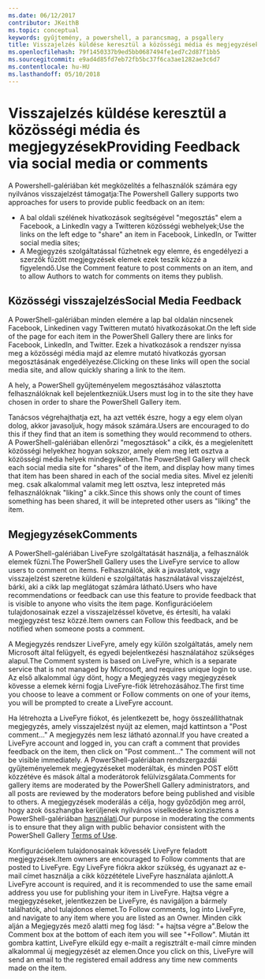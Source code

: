 ```yaml
---
ms.date: 06/12/2017
contributor: JKeithB
ms.topic: conceptual
keywords: gyűjtemény, a powershell, a parancsmag, a psgallery
title: Visszajelzés küldése keresztül a közösségi média és megjegyzések
ms.openlocfilehash: 79f1450337b9ed5bb0687494fe1ed7c2d87f1bb5
ms.sourcegitcommit: e9ad4d85fd7eb72fb5bc37f6ca3ae1282ae3c6d7
ms.contentlocale: hu-HU
ms.lasthandoff: 05/10/2018
---
```

# <a name="providing-feedback-via-social-media-or-comments"></a><span data-ttu-id="5fda7-103">Visszajelzés küldése keresztül a közösségi média és megjegyzések</span><span class="sxs-lookup"><span data-stu-id="5fda7-103">Providing Feedback via social media or comments</span></span>

<span data-ttu-id="5fda7-104">A Powershell-galériában két megközelítés a felhasználók számára egy nyilvános visszajelzést támogatja:</span><span class="sxs-lookup"><span data-stu-id="5fda7-104">The Powershell Gallery supports two approaches for users to provide public feedback on an item:</span></span>

- <span data-ttu-id="5fda7-105">A bal oldali szélének hivatkozások segítségével "megosztás" elem a Facebook, a LinkedIn vagy a Twitteren közösségi webhelyek;</span><span class="sxs-lookup"><span data-stu-id="5fda7-105">Use the links on the left edge to "share" an item in Facebook, LinkedIn, or Twitter social media sites;</span></span>
- <span data-ttu-id="5fda7-106">A Megjegyzés szolgáltatással fűzhetnek egy elemre, és engedélyezi a szerzők fűzött megjegyzések elemek ezek teszik közzé a figyelendő.</span><span class="sxs-lookup"><span data-stu-id="5fda7-106">Use the Comment feature to post comments on an item, and to allow Authors to watch for comments on items they publish.</span></span>

## <a name="social-media-feedback"></a><span data-ttu-id="5fda7-107">Közösségi visszajelzés</span><span class="sxs-lookup"><span data-stu-id="5fda7-107">Social Media Feedback</span></span>

<span data-ttu-id="5fda7-108">A PowerShell-galériában minden elemére a lap bal oldalán nincsenek Facebook, Linkedinen vagy Twitteren mutató hivatkozásokat.</span><span class="sxs-lookup"><span data-stu-id="5fda7-108">On the left side of the page for each item in the PowerShell Gallery there are links for Facebook, LinkedIn, and Twitter.</span></span>
<span data-ttu-id="5fda7-109">Ezek a hivatkozások a rendszer nyissa meg a közösségi média majd az elemre mutató hivatkozás gyorsan megosztásának engedélyezése.</span><span class="sxs-lookup"><span data-stu-id="5fda7-109">Clicking on these links will open the social media site, and allow quickly sharing a link to the item.</span></span>

<span data-ttu-id="5fda7-110">A hely, a PowerShell gyűjteményelem megosztásához választotta felhasználóknak kell bejelentkezniük.</span><span class="sxs-lookup"><span data-stu-id="5fda7-110">Users must log in to the site they have chosen in order to share the PowerShell Gallery item.</span></span>

<span data-ttu-id="5fda7-111">Tanácsos végrehajthatja ezt, ha azt vették észre, hogy a egy elem olyan dolog, akkor javasoljuk, hogy mások számára.</span><span class="sxs-lookup"><span data-stu-id="5fda7-111">Users are encouraged to do this if they find that an item is something they would recommend to others.</span></span>
<span data-ttu-id="5fda7-112">A PowerShell-galériában ellenőrzi "megosztások" a cikk, és a megjelenített közösségi helyekhez hogyan sokszor, amely elem meg lett osztva a közösségi média helyek mindegyikében.</span><span class="sxs-lookup"><span data-stu-id="5fda7-112">The PowerShell Gallery will check each social media site for "shares" of the item, and display how many times that item has been shared in each of the social media sites.</span></span>
<span data-ttu-id="5fda7-113">Mivel ez jeleníti meg. csak alkalommal valamit meg lett osztva, lesz intepreted más felhasználóknak "liking" a cikk.</span><span class="sxs-lookup"><span data-stu-id="5fda7-113">Since this shows only the count of times something has been shared, it will be intepreted other users as "liking" the item.</span></span>


## <a name="comments"></a><span data-ttu-id="5fda7-114">Megjegyzések</span><span class="sxs-lookup"><span data-stu-id="5fda7-114">Comments</span></span>

<span data-ttu-id="5fda7-115">A PowerShell-galériában LiveFyre szolgáltatását használja, a felhasználók elemek fűzni.</span><span class="sxs-lookup"><span data-stu-id="5fda7-115">The PowerShell Gallery uses the LiveFyre service to allow users to comment on items.</span></span>
<span data-ttu-id="5fda7-116">Felhasználók, akik a javaslatok, vagy visszajelzést szeretne küldeni e szolgáltatás használatával visszajelzést, bárki, aki a cikk lap meglátogat számára látható.</span><span class="sxs-lookup"><span data-stu-id="5fda7-116">Users who have recommendations or feedback can use this feature to provide feedback that is visible to anyone who visits the item page.</span></span>
<span data-ttu-id="5fda7-117">Konfigurációelem tulajdonosainak ezzel a visszajelzéssel követve, és értesíti, ha valaki megjegyzést tesz közzé.</span><span class="sxs-lookup"><span data-stu-id="5fda7-117">Item owners can Follow this feedback, and be notified when someone posts a comment.</span></span>

<span data-ttu-id="5fda7-118">A Megjegyzés rendszer LiveFyre, amely egy külön szolgáltatás, amely nem Microsoft által felügyelt, és egyedi bejelentkezési használatához szükséges alapul.</span><span class="sxs-lookup"><span data-stu-id="5fda7-118">The Comment system is based on LiveFyre, which is a separate service that is not managed by Microsoft, and requires unique login to use.</span></span>
<span data-ttu-id="5fda7-119">Az első alkalommal úgy dönt, hogy a Megjegyzés vagy megjegyzések kövesse a elemek kérni fogja LiveFyre-fiók létrehozásához.</span><span class="sxs-lookup"><span data-stu-id="5fda7-119">The first time you choose to leave a comment or Follow comments on one of your items, you will be prompted to create a LiveFyre account.</span></span>

<span data-ttu-id="5fda7-120">Ha létrehozta a LiveFyre fiókot, és jelentkezett be, hogy összeállíthatnak megjegyzés, amely visszajelzést nyújt az elemen, majd kattintson a "Post comment..." A megjegyzés nem lesz látható azonnal.</span><span class="sxs-lookup"><span data-stu-id="5fda7-120">If you have created a LiveFyre account and logged in, you can craft a comment that provides feedback on the item, then click on "Post comment..." The comment will not be visible immediately.</span></span>
<span data-ttu-id="5fda7-121">A PowerShell-galériában rendszergazdái gyűjteményelemek megjegyzéseket moderáltak, és minden POST előtt közzétéve és mások által a moderátorok felülvizsgálata.</span><span class="sxs-lookup"><span data-stu-id="5fda7-121">Comments for gallery items are moderated by the PowerShell Gallery administrators, and all posts are reviewed by the moderators before being published and visible to others.</span></span>
<span data-ttu-id="5fda7-122">A megjegyzések moderálás a célja, hogy győződjön meg arról, hogy azok összhangba kerüljenek nyilvános viselkedése konzisztens a PowerShell-galériában [használati](https://www.powershellgallery.com/policies/Terms).</span><span class="sxs-lookup"><span data-stu-id="5fda7-122">Our purpose in moderating the comments is to ensure that they align with public behavior consistent with the PowerShell Gallery [Terms of Use](https://www.powershellgallery.com/policies/Terms).</span></span>

<span data-ttu-id="5fda7-123">Konfigurációelem tulajdonosainak kövessék LiveFyre feladott megjegyzések.</span><span class="sxs-lookup"><span data-stu-id="5fda7-123">Item owners are encouraged to Follow comments that are posted to LiveFyre.</span></span>
<span data-ttu-id="5fda7-124">Egy LiveFyre fiókra akkor szükség, és ugyanazt az e-mail címet használja a cikk közzététele LiveFyre használata ajánlott.</span><span class="sxs-lookup"><span data-stu-id="5fda7-124">A LiveFyre account is required, and it is recommended to use the same email address you use for publishing your item in LiveFyre.</span></span>
<span data-ttu-id="5fda7-125">Hajtsa végre a megjegyzéseket, jelentkezzen be LiveFyre, és navigáljon a bármely találhatók, ahol tulajdonos elemet.</span><span class="sxs-lookup"><span data-stu-id="5fda7-125">To Follow comments, log into LiveFyre, and navigate to any item where you are listed as an Owner.</span></span>
<span data-ttu-id="5fda7-126">Minden cikk alján a Megjegyzés mező alatti meg fog lásd: "+ hajtsa végre a".</span><span class="sxs-lookup"><span data-stu-id="5fda7-126">Below the Comment box at the bottom of each item you will see "+Follow".</span></span>
<span data-ttu-id="5fda7-127">Miután itt gombra kattint, LiveFyre elküld egy e-mailt a regisztrált e-mail címre minden alkalommal új megjegyzését az elemen.</span><span class="sxs-lookup"><span data-stu-id="5fda7-127">Once you click on this, LiveFyre will send an email to the registered email address any time new comments made on the item.</span></span>